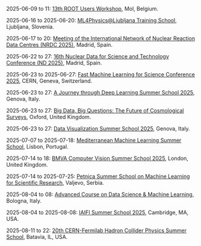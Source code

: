 2025-06-09 to 11: [13th ROOT Users Workshop](https://root.cern/workshops/root-2025/ "The ROOT Users Workshop focuses on the ROOT data analysis framework, widely used in high-energy physics. Topics include data visualization, statistical analysis, and machine learning integration. The workshop covers updates to ROOT’s functionality, performance optimization, and applications in LHC experiments, neutrino physics, and beyond."), Mol, Belgium.

2025-06-16 to 2025-06-20: [ML4Physics@Ljubljana Training School](https://www.cost.eu/actions/CA22130/#tabs|Name:training-schools "The training school focuses on machine learning for physics, emphasizing applications in particle and astrophysics. Topics include neural networks, generative models, and data analysis. Lectures cover techniques for detector data and cosmological simulations, advancing AI-driven physics research."), Ljubljana, Slovenia.

2025-06-17 to 20: [Meeting of the International Network of Nuclear Reaction Data Centres (NRDC 2025)](https://www-nds.iaea.org/nrdc/nrdc_2025/ "NRDC 2025 focuses on nuclear reaction data, covering cross-section measurements, data compilation, and evaluation. Topics include nuclear databases, reaction modeling, and applications in nuclear energy and astrophysics, emphasizing standardized nuclear data."), Madrid, Spain.

2025-06-22 to 27: [16th Nuclear Data for Science and Technology Conference (ND 2025)](https://nd2025madrid.com "ND 2025 focuses on nuclear data, covering cross-section measurements, nuclear reaction modeling, and data evaluation. Topics include applications in nuclear energy, astrophysics, and medical isotopes, emphasizing accurate nuclear data for scientific advancements."), Madrid, Spain.

2025-06-23 to 2025-06-27: [Fast Machine Learning for Science Conference 2025](https://indico.cern.ch/event/1402307/ "The conference explores fast machine learning techniques for scientific applications, focusing on physics. Topics include real-time data processing, neural network optimization, and anomaly detection. Discussions cover applications in LHC experiments and cosmological data analysis, advancing computational efficiency."), CERN, Geneva, Switzerland.

2025-06-23 to 27: [A Journey through Deep Learning Summer School 2025](https://dibris.unige.it/AJDL2025 "The summer school trains researchers in deep learning, with applications in physics. Topics include neural networks, convolutional models, and generative AI. Lectures cover techniques for analyzing high-energy physics data, cosmological surveys, and detector signals, emphasizing practical implementations."), Genova, Italy.

2025-06-23 to 27: [Big Data, Big Questions: The Future of Cosmological Surveys](https://indico.cern.ch/event/1410989/ "The conference explores big data in cosmological surveys, focusing on data analysis and cosmological implications. Topics include large-scale structure, dark energy, and machine learning applications. Discussions cover data from Euclid, DESI, and future surveys, advancing cosmological research."), Oxford, United Kingdom.

2025-06-23 to 27: [Data Visualization Summer School 2025](https://dibris.unige.it/eventi/dataviz2025 "The summer school trains researchers in data visualization, with applications in physics. Topics include interactive visualizations, multidimensional data, and scientific plotting. Lectures cover techniques for analyzing high-energy physics data and cosmological simulations, emphasizing effective communication."), Genova, Italy.

2025-07-07 to 2025-07-18: [Mediterranean Machine Learning Summer School](https://mail.m2l.eu/mail "The M2L Summer School trains researchers in machine learning, with applications in physics. Topics include neural networks, generative models, and anomaly detection. Lectures cover techniques for particle physics data analysis and cosmological simulations, emphasizing AI-driven discoveries."), Lisbon, Portugal.

2025-07-14 to 18: [BMVA Computer Vision Summer School 2025](https://bmvc2025.org/bmva-computer-vision-summer-school/ "The summer school trains researchers in computer vision, with applications in physics. Topics include image processing, object detection, and deep learning. Lectures cover techniques for analyzing detector data in high-energy physics and astrophysical imaging, emphasizing AI-driven solutions."), London, United Kingdom.

2025-07-14 to 2025-07-25: [Petnica Summer School on Machine Learning for Scientific Research](https://psi2025.petnica.rs/ "The summer school trains students in machine learning for scientific research, with physics focus. Topics include neural networks, anomaly detection, and data analysis. Lectures cover applications in particle physics and cosmology, emphasizing AI-driven scientific discovery."), Valjevo, Serbia.

2025-08-04 to 08: [Advanced Course on Data Science & Machine Learning](https://www.iisi.it/events/acdsml2025/ "The course trains researchers in data science and machine learning, with applications in physics. Topics include deep learning, statistical modeling, and big data analysis. Lectures cover techniques for high-energy physics data processing, cosmological surveys, and detector optimization."), Bologna, Italy.

2025-08-04 to 2025-08-08: [IAIFI Summer School 2025](https://iaifi.org/summer-school/ "The summer school trains researchers in AI for physics, focusing on interdisciplinary applications. Topics include deep learning, generative models, and uncertainty quantification. Lectures cover applications in particle physics, cosmology, and detector data analysis, emphasizing AI-driven discoveries."), Cambridge, MA, USA.

2025-08-11 to 22: [20th CERN-Fermilab Hadron Collider Physics Summer School](https://indico.cern.ch/event/1402296/ "The HCP Summer School trains researchers in hadron collider physics, focusing on LHC experiments. Topics include Higgs boson measurements, QCD, and searches for new physics. Lectures cover experimental techniques, data analysis, and theoretical models, preparing students for contributions to ATLAS, CMS, and future colliders."), Batavia, IL, USA.

